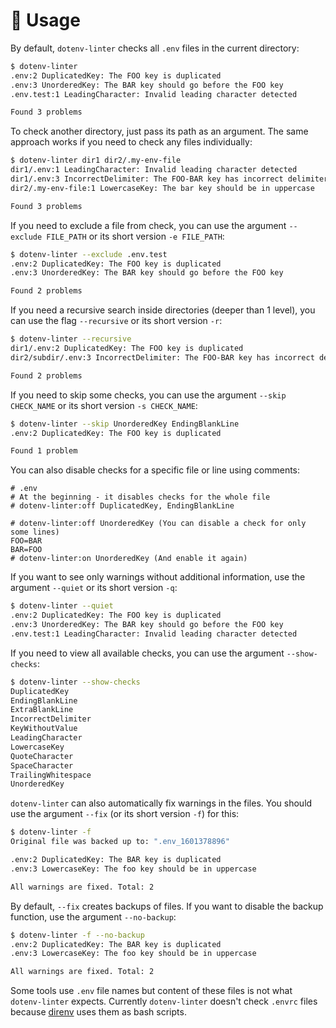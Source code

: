 # 🚀 Usage

By default, `dotenv-linter` checks all `.env` files in the current directory:

```bash
$ dotenv-linter
.env:2 DuplicatedKey: The FOO key is duplicated
.env:3 UnorderedKey: The BAR key should go before the FOO key
.env.test:1 LeadingCharacter: Invalid leading character detected

Found 3 problems
```

To check another directory, just pass its path as an argument. The same approach works if you need to check any files individually:

```bash
$ dotenv-linter dir1 dir2/.my-env-file
dir1/.env:1 LeadingCharacter: Invalid leading character detected
dir1/.env:3 IncorrectDelimiter: The FOO-BAR key has incorrect delimiter
dir2/.my-env-file:1 LowercaseKey: The bar key should be in uppercase

Found 3 problems
```

If you need to exclude a file from check, you can use the argument `--exclude FILE_PATH` or its short version `-e FILE_PATH`:

```bash
$ dotenv-linter --exclude .env.test
.env:2 DuplicatedKey: The FOO key is duplicated
.env:3 UnorderedKey: The BAR key should go before the FOO key

Found 2 problems
```

If you need a recursive search inside directories (deeper than 1 level), you can use the flag `--recursive` or its short version `-r`:

```bash
$ dotenv-linter --recursive
dir1/.env:2 DuplicatedKey: The FOO key is duplicated
dir2/subdir/.env:3 IncorrectDelimiter: The FOO-BAR key has incorrect delimiter

Found 2 problems
```

If you need to skip some checks, you can use the argument `--skip CHECK_NAME` or its short version `-s CHECK_NAME`:

```bash
$ dotenv-linter --skip UnorderedKey EndingBlankLine
.env:2 DuplicatedKey: The FOO key is duplicated

Found 1 problem
```

You can also disable checks for a specific file or line using comments:

```env
# .env
# At the beginning - it disables checks for the whole file
# dotenv-linter:off DuplicatedKey, EndingBlankLine

# dotenv-linter:off UnorderedKey (You can disable a check for only some lines)
FOO=BAR
BAR=FOO
# dotenv-linter:on UnorderedKey (And enable it again)
```

If you want to see only warnings without additional information, use the argument `--quiet` or its short version `-q`:

```bash
$ dotenv-linter --quiet
.env:2 DuplicatedKey: The FOO key is duplicated
.env:3 UnorderedKey: The BAR key should go before the FOO key
.env.test:1 LeadingCharacter: Invalid leading character detected
```

If you need to view all available checks, you can use the argument `--show-checks`:

```bash
$ dotenv-linter --show-checks
DuplicatedKey
EndingBlankLine
ExtraBlankLine
IncorrectDelimiter
KeyWithoutValue
LeadingCharacter
LowercaseKey
QuoteCharacter
SpaceCharacter
TrailingWhitespace
UnorderedKey
```

`dotenv-linter` can also automatically fix warnings in the files. You should use the argument `--fix` (or its short version `-f`) for this:

```bash
$ dotenv-linter -f
Original file was backed up to: ".env_1601378896"

.env:2 DuplicatedKey: The BAR key is duplicated
.env:3 LowercaseKey: The foo key should be in uppercase

All warnings are fixed. Total: 2
```

By default, `--fix` creates backups of files. If you want to disable the backup function, use the argument `--no-backup`:

```bash
$ dotenv-linter -f --no-backup
.env:2 DuplicatedKey: The BAR key is duplicated
.env:3 LowercaseKey: The foo key should be in uppercase

All warnings are fixed. Total: 2
```

Some tools use `.env` file names but content of these files is not what `dotenv-linter` expects.
Currently `dotenv-linter` doesn't check `.envrc` files because [direnv](https://direnv.net) uses them as bash scripts.
